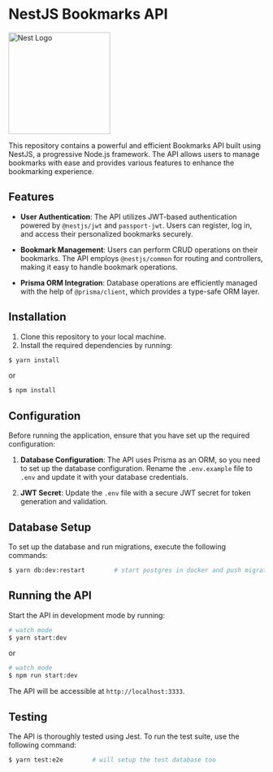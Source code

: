 # NestJS Bookmarks API
<p >
  <a href="https://nestjs.com/" target="blank"><img src="https://nestjs.com/img/logo-small.svg" width="200" alt="Nest Logo" /></a>
</p>

[circleci-image]: https://img.shields.io/circleci/build/github/nestjs/nest/master?token=abc123def456

[circleci-url]: https://circleci.com/gh/nestjs/nest

This repository contains a powerful and efficient Bookmarks API built using NestJS, a progressive Node.js framework. The API allows users to manage bookmarks with ease and provides various features to enhance the bookmarking experience.

## Features

- **User Authentication**: The API utilizes JWT-based authentication powered by `@nestjs/jwt` and `passport-jwt`. Users can register, log in, and access their personalized bookmarks securely.

- **Bookmark Management**: Users can perform CRUD operations on their bookmarks. The API employs `@nestjs/common` for routing and controllers, making it easy to handle bookmark operations.

- **Prisma ORM Integration**: Database operations are efficiently managed with the help of `@prisma/client`, which provides a type-safe ORM layer.

## Installation

1. Clone this repository to your local machine.
2. Install the required dependencies by running:

```bash
$ yarn install
```
or

```bash
$ npm install
```

## Configuration

Before running the application, ensure that you have set up the required configuration:

1. **Database Configuration**: The API uses Prisma as an ORM, so you need to set up the database configuration. Rename the `.env.example` file to `.env` and update it with your database credentials.

2. **JWT Secret**: Update the `.env` file with a secure JWT secret for token generation and validation.

## Database Setup

To set up the database and run migrations, execute the following commands:

```bash
$ yarn db:dev:restart        # start postgres in docker and push migrations
```


## Running the API

Start the API in development mode by running:


```bash
# watch mode
$ yarn start:dev
```
or

```bash
# watch mode
$ npm run start:dev
```

The API will be accessible at `http://localhost:3333`.

## Testing

The API is thoroughly tested using Jest. To run the test suite, use the following command:

```bash
$ yarn test:e2e        # will setup the test database too
```
